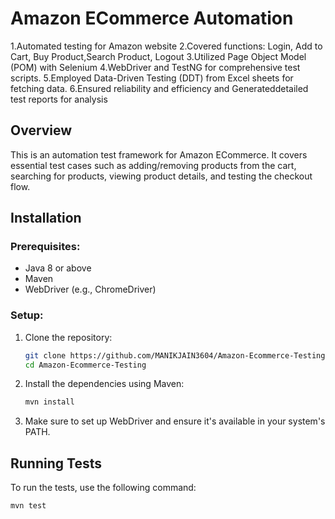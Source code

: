 # Amazon ECommerce Automation

1.Automated testing for Amazon website
2.Covered functions: Login, Add to Cart, Buy Product,Search Product, Logout
3.Utilized Page Object Model (POM) with Selenium
4.WebDriver and TestNG for comprehensive test scripts.
5.Employed Data-Driven Testing (DDT) from Excel sheets for fetching data.
6.Ensured reliability and efficiency and Generateddetailed test reports for analysis

## Overview

This is an automation test framework for Amazon ECommerce. It covers essential test cases such as adding/removing products from the cart, searching for products, viewing product details, and testing the checkout flow.

## Installation

### Prerequisites:

- Java 8 or above
- Maven
- WebDriver (e.g., ChromeDriver)

### Setup:

1. Clone the repository:

   ```bash
   git clone https://github.com/MANIKJAIN3604/Amazon-Ecommerce-Testing.git
   cd Amazon-Ecommerce-Testing
   ```

2. Install the dependencies using Maven:

   ```bash
   mvn install
   ```

3. Make sure to set up WebDriver and ensure it's available in your system's PATH.

## Running Tests

To run the tests, use the following command:

```bash
mvn test
```
